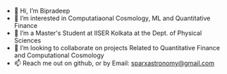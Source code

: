 - 👋 Hi, I’m Bipradeep
- 👀 I’m interested in Computatiaonal Cosmology, ML and Quantitative Finance
- 🌱 I’m a Master's Student at IISER Kolkata at the Dept. of Physical Sciences
- 💞️ I’m looking to collaborate on projects Related to Quantitative Finance and Computational Cosmology
- 📫 Reach me out on github, or by Email: [sparxastronomy@gmail.com](mailto:sparxastronomy@gmail.com)

<!---
sparxastronomy/sparxastronomy is a ✨ special ✨ repository because its `README.md` (this file) appears on your GitHub profile.
You can click the Preview link to take a look at your changes.
--->
